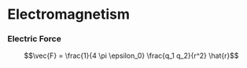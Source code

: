 # Electromagnetism

### Electric Force

$$\vec{F} = \frac{1}{4 \pi \epsilon_0} \frac{q_1 q_2}{r^2} \hat{r}$$





